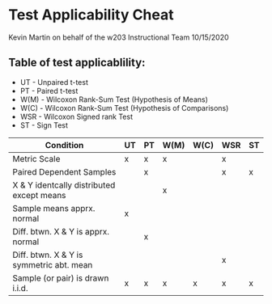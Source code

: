 Test Applicability Cheat
================
Kevin Martin on behalf of the w203 Instructional Team
10/15/2020

## Table of test applicablility:

  - UT - Unpaired t-test
  - PT - Paired t-test
  - W(M) - Wilcoxon Rank-Sum Test (Hypothesis of Means)
  - W(C) - Wilcoxon Rank-Sum Test (Hypothesis of Comparisons)
  - WSR - Wilcoxon Signed rank Test
  - ST - Sign
Test

| Condition                                 | UT | PT | W(M) | W(C) | WSR | ST |
| ----------------------------------------- | -- | -- | ---- | ---- | --- | -- |
| Metric Scale                              | x  | x  | x    |      | x   |    |
| Paired Dependent Samples                  |    | x  |      |      | x   | x  |
| X & Y identcally distributed except means |    |    | x    |      |     |    |
| Sample means apprx. normal                | x  |    |      |      |     |    |
| Diff. btwn. X & Y is apprx. normal        |    | x  |      |      |     |    |
| Diff. btwn. X & Y is symmetric abt. mean  |    |    |      |      | x   |    |
| Sample (or pair) is drawn i.i.d.          | x  | x  | x    | x    | x   | x  |
